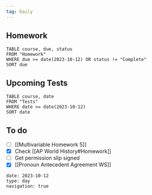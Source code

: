 ```yaml
---
tag: Daily
---
```

## Homework
```dataview
TABLE course, due, status
FROM "Homework" 
WHERE due >= date(2023-10-12) OR status != "Complete"
SORT due
```
## Upcoming Tests
```dataview
TABLE course, date
FROM "Tests" 
WHERE date >= date(2023-10-12)
SORT date
```
## To do
- [ ] [[Multivariable Homework 5]]
- [x] Check [[AP World History#Homework]]
- [ ] Get permission slip signed
- [x] [[Pronoun Antecedent Agreement WS]]

```gEvent
date: 2023-10-12
type: day
navigation: true
```